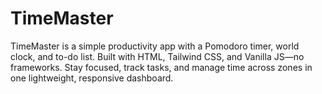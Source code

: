 # TimeMaster
TimeMaster is a simple productivity app with a Pomodoro timer, world clock, and to-do list. Built with HTML, Tailwind CSS, and Vanilla JS—no frameworks. Stay focused, track tasks, and manage time across zones in one lightweight, responsive dashboard.

